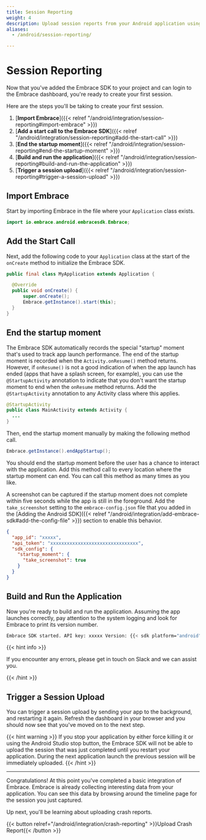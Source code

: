 ```yaml
---
title: Session Reporting
weight: 4
description: Upload session reports from your Android application using the Embrace SDK
aliases:
  - /android/session-reporting/

---
```

# Session Reporting

Now that you've added the Embrace SDK to your project and can login to the Embrace dashboard, you're ready to create your first session.

Here are the steps you'll be taking to create your first session.

1. [**Import Embrace**]({{< relref "/android/integration/session-reporting#import-embrace" >}})
1. [**Add a start call to the Embrace SDK**]({{< relref "/android/integration/session-reporting#add-the-start-call" >}})
1. [**End the startup moment**]({{< relref "/android/integration/session-reporting#end-the-startup-moment" >}})
1. [**Build and run the application**]({{< relref "/android/integration/session-reporting#build-and-run-the-application" >}})
1. [**Trigger a session upload**]({{< relref "/android/integration/session-reporting#trigger-a-session-upload" >}})

## Import Embrace

Start by importing Embrace in the file where your `Application` class exists.

```java
import io.embrace.android.embracesdk.Embrace;
```

## Add the Start Call

Next, add the following code to your `Application` class at the start of the `onCreate` method to initialize the Embrace SDK.

```java
public final class MyApplication extends Application {

  @Override
  public void onCreate() {
      super.onCreate();
      Embrace.getInstance().start(this);
  }
}
```

## End the startup moment

The Embrace SDK automatically records the special "startup" moment that's used to track app launch performance.
The end of the startup moment is recorded when the `Activity.onResume()` method returns.
However, if `onResume()` is not a good indication of when the app launch has ended (apps that have a splash screen, for example),
you can use the `@StartupActivity` annotation to indicate that you don't want the startup moment to end when the `onResume` method returns.
Add the `@StartupActivity` annotation to any Activity class where this applies.

```java
@StartupActivity
public class MainActivity extends Activity {
  ...
}
```

Then, end the startup moment manually by making the following method call.

```java
Embrace.getInstance().endAppStartup();
```

You should end the startup moment before the user has a chance to interact with the application.
Add this method call to every location where the startup moment can end. You can call this method as many times as you like.

A screenshot can be captured if the startup moment does not complete within five seconds while the app is still in the foreground.
Add the `take_screenshot` setting to the `embrace-config.json` file that you added in the [Adding the Android SDK]({{< relref "/android/integration/add-embrace-sdk#add-the-config-file" >}}) section to enable this behavior.

```json
{
  "app_id": "xxxxx",
  "api_token": "xxxxxxxxxxxxxxxxxxxxxxxxxxxxxxxx",
  "sdk_config": {
    "startup_moment": {
      "take_screenshot": true
    }
  }
}
```

## Build and Run the Application

Now you're ready to build and run the application. Assuming the app launches correctly,
pay attention to the system logging and look for Embrace to print its version number.

```sh
Embrace SDK started. API key: xxxxx Version: {{< sdk platform="android" >}}
```

{{< hint info >}}

If you encounter any errors, please get in touch on Slack and we can assist you.

{{< /hint >}}

## Trigger a Session Upload

You can trigger a session upload by sending your app to the background, and restarting it again. Refresh the dashboard in
your browser and you should now see that you've moved on to the next step.

{{< hint warning >}}
If you stop your application by either force killing it or using the Android Studio stop button, 
the Embrace SDK will not be able to upload the session that was just completed until you restart 
your application. During the next application launch the previous session will be immediately uploaded. 
{{< /hint >}}

---

Congratulations! At this point you've completed a basic integration of Embrace.
Embrace is already collecting interesting data from your application. You can
see this data by browsing around the timeline page for the session you just captured.

Up next, you'll be learning about uploading crash reports.

{{< button relref="/android/integration/crash-reporting" >}}Upload Crash Report{{< /button >}}
